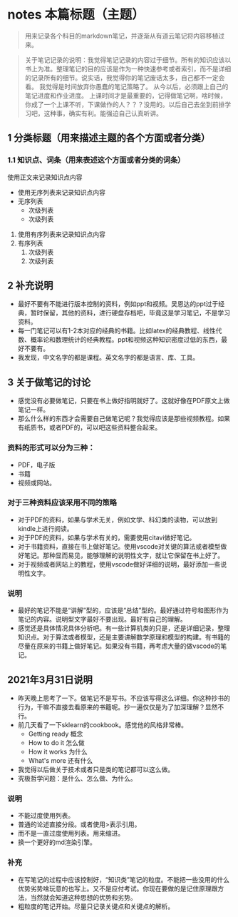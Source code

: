 # notes 本篇标题（主题）

> 用来记录各个科目的markdown笔记，并逐渐从有道云笔记将内容移植过来。

> 关于笔记记录的说明：我觉得笔记记录的内容过于细节。所有的知识应该以书上为准。整理笔记的目的应该是作为一种快速参考或者索引，而不是详细的记录所有的细节。说实话，我觉得你的笔记废话太多，自己都不一定会看。
> 我觉得是时间放弃你愚蠢的笔记策略了。
> 从今以后，必须跟上自己的笔记进度和作业进度。
> 上课时间才是最重要的，记得做笔记啊，啥时候，你成了一个上课不听，下课做作的人？？？没用的。以后自己去坐到前排学习吧，这种事，确实有利。能强迫自己认真听讲。


## 1 分类标题（用来描述主题的各个方面或者分类）

### 1.1 知识点、词条（用来表述这个方面或者分类的词条）

使用正文来记录知识点内容

* 使用无序列表来记录知识点内容
* 无序列表
  * 次级列表
  * 次级列表

1. 使用有序列表来记录知识点内容
2. 有序列表
   1. 次级列表
   2. 次级列表


## 2 补充说明

* 最好不要有不能进行版本控制的资料，例如ppt和视频。吴恩达的ppt过于经典，暂时保留，其他的资料，进行硬盘存档吧，毕竟这是学习笔记，不是学习资料。
* 每一门笔记可以有1-2本对应的经典的书籍。比如latex的经典教程、线性代数、概率论和数理统计的经典教程。ppt和视频这种知识密度过低的东西，最好不要有。
* 我发现，中文名字的都是课程。英文名字的都是语言、库、工具。

## 3 关于做笔记的讨论

* 感觉没有必要做笔记，只要在书上做好指明就好了。这就好像在PDF原文上做笔记一样。
* 那么什么样的东西才会需要自己做笔记呢？我觉得应该是那些视频教程。如果有纸质书，或者PDF的，可以吧这些资料整合起来。

### 资料的形式可以分为三种：
* PDF，电子版
* 书籍
* 视频或网站。

### 对于三种资料应该采用不同的策略

* 对于PDF的资料，如果与学术无关，例如文学、科幻类的读物，可以放到kindle上进行阅读。
* 对于PDF的资料，如果与学术有关的，需要使用citavi做好笔记。
* 对于书籍资料，直接在书上做好笔记。使用vscode对关键的算法或者模型做好笔记。那种显而易见，能够理解的说明性文字，就让它保留在书上好了。
* 对于视频或者网站上的教程，使用vscode做好详细的说明，最好添加一些说明性文字。

### 说明

* 最好的笔记不能是“讲解”型的，应该是“总结”型的。最好通过符号和图形作为笔记的内容。说明型文字最好不要出现。最好有自己的理解。
* 感觉还是具体情况具体分析吧。有一些计算机类的只是，还是详细记录，整理知识点。对于算法或者模型，还是主要讲解数学原理和模型的构建。有书籍的尽量在原来的书籍上做好笔记。如果没有书籍，再考虑大量的做vscode的笔记。

## 2021年3月31日说明
* 昨天晚上思考了一下。做笔记不是写书。不应该写得这么详细。你这种抄书的行为，干嘛不直接去看原来的书籍呢。抄一遍仅仅是为了加深理解？显然不行。
* 前几天看了一下sklearn的cookbook。感觉他的风格非常棒。
  * Getting ready 概念
  * How to do it 怎么做
  * How it works 为什么
  * What's more 还有什么
* 我觉得以后做关于技术或者只是类的笔记都可以这么做。
* 究极哲学问题：是什么、怎么做、为什么。


### 说明
* 不能过度使用列表。
* 普通的论述直接分段。或者使用>表示引用。
* 而不是一直过度使用列表。用来缩进。
* 换一个更好的md渲染引擎。

### 补充

* 在写笔记的过程中应该控制好，“知识类”笔记的粒度。不能把一些没用的什么优势劣势啥玩意的也写上。又不是应付考试。你现在要做的是记住原理跟方法，当然就会知道这种思想的优势和劣势。
* 粗粒度的笔记开始。尽量只记录关键点和关键点的解析。

